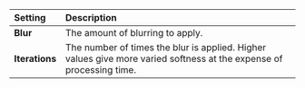 | Setting        | Description                                                                                                         |
| :------------- | :------------------------------------------------------------------------------------------------------------------ |
| **Blur**       | The amount of blurring to apply.                                                                                    |
| **Iterations** | The number of times the blur is applied. Higher values give more varied softness at the expense of processing time. |
